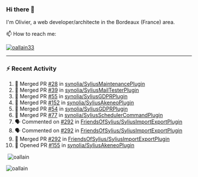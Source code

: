 ### Hi there 👋

I'm Olivier, a web developer/architecte in the Bordeaux (France) area.

📫 How to reach me:

<p> <a href="https://twitter.com/oallain33" target="blank"><img src="https://img.shields.io/twitter/follow/oallain33?logo=twitter&style=for-the-badge" alt="oallain33" /></a> </p>

---

### :zap: Recent Activity

<!--START_SECTION:activity-->
1. 🎉 Merged PR [#28](https://github.com/synolia/SyliusMaintenancePlugin/pull/28) in [synolia/SyliusMaintenancePlugin](https://github.com/synolia/SyliusMaintenancePlugin)
2. 🎉 Merged PR [#39](https://github.com/synolia/SyliusMailTesterPlugin/pull/39) in [synolia/SyliusMailTesterPlugin](https://github.com/synolia/SyliusMailTesterPlugin)
3. 🎉 Merged PR [#55](https://github.com/synolia/SyliusGDPRPlugin/pull/55) in [synolia/SyliusGDPRPlugin](https://github.com/synolia/SyliusGDPRPlugin)
4. 🎉 Merged PR [#152](https://github.com/synolia/SyliusAkeneoPlugin/pull/152) in [synolia/SyliusAkeneoPlugin](https://github.com/synolia/SyliusAkeneoPlugin)
5. 🎉 Merged PR [#54](https://github.com/synolia/SyliusGDPRPlugin/pull/54) in [synolia/SyliusGDPRPlugin](https://github.com/synolia/SyliusGDPRPlugin)
6. 🎉 Merged PR [#77](https://github.com/synolia/SyliusSchedulerCommandPlugin/pull/77) in [synolia/SyliusSchedulerCommandPlugin](https://github.com/synolia/SyliusSchedulerCommandPlugin)
7. 🗣 Commented on [#292](https://github.com/FriendsOfSylius/SyliusImportExportPlugin/issues/292) in [FriendsOfSylius/SyliusImportExportPlugin](https://github.com/FriendsOfSylius/SyliusImportExportPlugin)
8. 🗣 Commented on [#292](https://github.com/FriendsOfSylius/SyliusImportExportPlugin/issues/292) in [FriendsOfSylius/SyliusImportExportPlugin](https://github.com/FriendsOfSylius/SyliusImportExportPlugin)
9. 🎉 Merged PR [#292](https://github.com/FriendsOfSylius/SyliusImportExportPlugin/pull/292) in [FriendsOfSylius/SyliusImportExportPlugin](https://github.com/FriendsOfSylius/SyliusImportExportPlugin)
10. 💪 Opened PR [#155](https://github.com/synolia/SyliusAkeneoPlugin/pull/155) in [synolia/SyliusAkeneoPlugin](https://github.com/synolia/SyliusAkeneoPlugin)
<!--END_SECTION:activity-->

<p>&nbsp;<img align="center" src="https://github-readme-stats.vercel.app/api?username=oallain&show_icons=true&locale=en" alt="oallain" /></p>

<p><img align="center" src="https://github-readme-streak-stats.herokuapp.com/?user=oallain&" alt="oallain" /></p>

